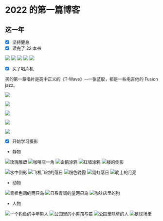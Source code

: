 # 2022 的第一篇博客

## 这一年

- [X] 坚持健身
- [X] 读完了 22 本书

![](https://hy-picgo.oss-cn-shenzhen.aliyuncs.com/2023/01/01/59b2bbd29f38c5aec35065d1a88a1840.JPEG)
![](https://hy-picgo.oss-cn-shenzhen.aliyuncs.com/2023/01/01/7bfc05974456af6e39d95483287aab99.JPEG)
![](https://hy-picgo.oss-cn-shenzhen.aliyuncs.com/2023/01/01/11e38d2e9409cac393a078802262e8ae.JPEG)
![](https://hy-picgo.oss-cn-shenzhen.aliyuncs.com/2023/01/01/189d6e87cf47bc28d85393d6d19efa06.JPEG)
![](https://hy-picgo.oss-cn-shenzhen.aliyuncs.com/2023/01/01/f3886901acc5d98397a213e165250103.JPEG)


- [X] 买了唱片机

买的第一章唱片是高中正义的《T-Wave》--一张蓝胶，都是一些电吉他的 Fusion jazz。

![](https://hy-picgo.oss-cn-shenzhen.aliyuncs.com/2022/12/31/33aba5f95aba11643fda10d4d7a4b45f.png)

![](https://hy-picgo.oss-cn-shenzhen.aliyuncs.com/2022/12/31/fb099e2ba8899fbabb8760cd273792bb.png)

![](https://hy-picgo.oss-cn-shenzhen.aliyuncs.com/2022/12/31/b7b69432d3657a2c5824f21e01bca01e.png)

![](https://hy-picgo.oss-cn-shenzhen.aliyuncs.com/2022/12/31/8eef96daca34318167e4b78ff9ed0a82.png)

![](https://hy-picgo.oss-cn-shenzhen.aliyuncs.com/2022/12/31/c3b80ff9dac7c17ba7e4d1aa9cbe0f00.png)

- [X] 开始学习摄影

- 静物

![玫瑰雕塑](https://hy-picgo.oss-cn-shenzhen.aliyuncs.com/2023/01/02/1e4273691aa0b10d8331f7f56b3dd08d.jpg)
![咖啡店一角](https://hy-picgo.oss-cn-shenzhen.aliyuncs.com/2023/01/02/1f5625a561a78492df8a3ff7097edd28.jpg)
![企鹅涂鸦](https://hy-picgo.oss-cn-shenzhen.aliyuncs.com/2023/01/02/9790911b27fd7869aa7ca5c9dcb1fa57.jpg)
![红墙涂鸦](https://hy-picgo.oss-cn-shenzhen.aliyuncs.com/2023/01/02/eb07d6e239e8a1702f0b6fd394b062a0.jpg)
![楼的倒影](https://hy-picgo.oss-cn-shenzhen.aliyuncs.com/2023/01/02/6357bb2f7fe3f31cc43130ebd493add5.jpg)

![水中倒影](https://hy-picgo.oss-cn-shenzhen.aliyuncs.com/2023/01/02/d64354ee8128315145da68d15d9745a1.jpg)
![飞机飞过的落日](https://hy-picgo.oss-cn-shenzhen.aliyuncs.com/2023/01/02/a0c1c1f84abcb4fc4d5324d097e21c43.jpg)
![粉色晚霞](https://hy-picgo.oss-cn-shenzhen.aliyuncs.com/2023/01/02/dc3a61280b73dc3cd096d45662296a72.jpg)
![霓虹落日](https://hy-picgo.oss-cn-shenzhen.aliyuncs.com/2023/01/02/4538fe6b4bd5b12135a2973321af4082.jpg)
![晚上的月亮](https://hy-picgo.oss-cn-shenzhen.aliyuncs.com/2023/01/02/3bb840ae199c399fee909baaaabc9cf3.jpg)

- 动物

![青橙色调的两只鸟](https://hy-picgo.oss-cn-shenzhen.aliyuncs.com/2023/01/02/d043855adec785685e9d74afd2008703.jpg)
![日系青调的量两只鸟](https://hy-picgo.oss-cn-shenzhen.aliyuncs.com/2023/01/02/e2cfcb9a10738eb69bc3732555d23785.jpg)
![咖啡店里的狗](https://hy-picgo.oss-cn-shenzhen.aliyuncs.com/2023/01/02/5ad8b9f12168a9235186b0ee60f52a77.jpg)
- 人物

![一个钓鱼的中年男人](https://hy-picgo.oss-cn-shenzhen.aliyuncs.com/2023/01/02/a67b8fdc013a96f4ed3f351149456b2d.jpg)
![公园里的小男孩与猫](https://hy-picgo.oss-cn-shenzhen.aliyuncs.com/2023/01/02/b0bc43f873cf31f17f12fe42d74493ec.jpg)
![公园里除草的人](https://hy-picgo.oss-cn-shenzhen.aliyuncs.com/2023/01/02/77bda0dd35994c06f601c27c3ed6d661.jpg)
![足球场里](https://hy-picgo.oss-cn-shenzhen.aliyuncs.com/2023/01/02/5f3df768ebec8f1893d75683a8f6eb44.jpg)
